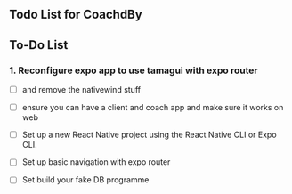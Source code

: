 ## Todo List for CoachdBy

## To-Do List

### 1. Reconfigure expo app to use tamagui with expo router

- [ ] and remove the nativewind stuff
- [ ] ensure you can have a client and coach app and make sure it works on web

- [ ] Set up a new React Native project using the React Native CLI or Expo CLI.
- [ ] Set up basic navigation with expo router
- [ ] Set build your fake DB programme
